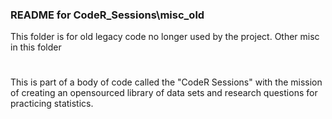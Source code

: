 ### README for CodeR_Sessions\misc_old

This folder is for old legacy code no longer used by the project. Other misc in this folder
#
This is part of a body of code called the "CodeR Sessions" with the mission of creating an opensourced library of data sets and 
research questions for practicing statistics. 